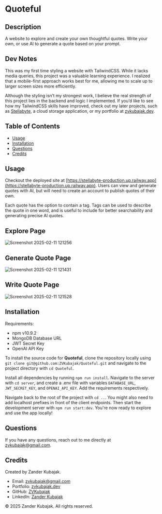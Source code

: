 # Quoteful

## Description
A website to explore and create your own thoughtful quotes. Write your own, or use AI to generate a quote based on your prompt.

## Dev Notes
This was my first time styling a website with TailwindCSS. While it lacks media queries, this project was a valuable learning experience. I realized that a mobile-first approach works best for me, allowing me to scale up to larger screen sizes more efficiently.

Although the styling isn’t my strongest work, I believe the real strength of this project lies in the backend and logic I implemented. If you’d like to see how my TailwindCSS skills have improved, check out my later projects, such as [Stellabyte](https://stellabyte-production.up.railway.app), a cloud storage application, or my portfolio at [zvkubajak.dev](https://zvkubajak.dev).

## Table of Contents
- [Usage](#usage)
- [Installation](#installation)
- [Questions](#questions)
- [Credits](#credits)

## Usage
Checkout the deployed site at [https://stellabyte-production.up.railway.app](https://stellabyte-production.up.railway.app). Users can view and generate quotes with AI, but will need to create an account to publish quotes of their own.

Each quote has the option to contain a tag. Tags can be used to describe the quote in one word, and is useful to include for better searchability and generating precise AI quotes.

## Explore Page
![Screenshot 2025-02-11 121256](https://github.com/user-attachments/assets/1513b4de-56ab-4361-a633-abd62b4f9069)

## Generate Quote Page
![Screenshot 2025-02-11 121431](https://github.com/user-attachments/assets/7c7aaf8c-c151-4ce4-8608-4d18c211df09)

## Write Quote Page
![Screenshot 2025-02-11 121528](https://github.com/user-attachments/assets/b1237ce8-8c09-486c-906c-6c879f487b33)

## Installation
Requirements:
* npm v10.9.2
* MongoDB Database URL
* JWT Secret Key
* OpenAI API Key

To install the source code for **Quoteful**, clone the repository locally using `git clone git@github.com:ZVKubajak/Quoteful.git` and navigate to the project directory with `cd Quoteful`.

Install all dependencies by running `npm run install`. Navigate to the server with `cd server`, and create a .env file with variables `DATABASE_URL`, `JWT_SECRET_KEY`, and `OPENAI_API_KEY`. Add the requirements respectively.

Navigate back to the root of the project with `cd ..`. You might also need to add localhost prefixes in front of the client endpoints. Then start the development server with `npm run start:dev`. You're now ready to explore and use the app locally!

## Questions
If you have any questions, reach out to me directly at [zvkubajak@gmail.com](mailto:zvkubajak@gmail.com).

## Credits
Created by Zander Kubajak.

- Email: [zvkubajak@gmail.com](mailto:zvkubajak@gmail.com)
- Portfolio: [zvkubajak.dev](https://zvkubajak.dev)
- GitHub: [ZVKubajak](https://github.com/ZVKubajak)
- LinkedIn: [Zander Kubajak](https://www.linkedin.com/in/zander-kubajak-b37792335/)

© 2025 Zander Kubajak. All rights reserved.
